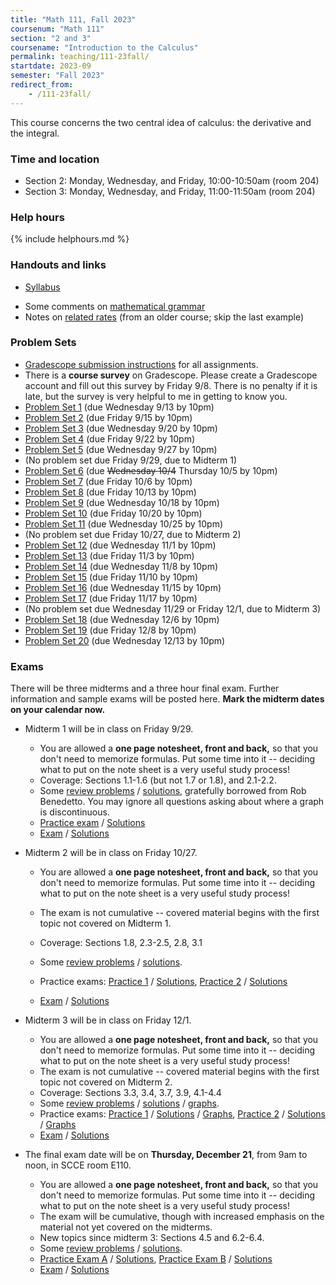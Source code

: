 ```yaml
---
title: "Math 111, Fall 2023"
coursenum: "Math 111"
section: "2 and 3"
coursename: "Introduction to the Calculus"
permalink: teaching/111-23fall/
startdate: 2023-09
semester: "Fall 2023"
redirect_from:
    - /111-23fall/
---
```


This course concerns the two central idea of calculus: the derivative and the integral.


### Time and location
* Section 2: Monday, Wednesday, and Friday, 10:00-10:50am (room 204)
* Section 3: Monday, Wednesday, and Friday, 11:00-11:50am (room 204)

### Help hours

{% include helphours.md %}

### Handouts and links
* [Syllabus](handouts/syllabus.pdf)
<!-- * [Boardwork](https://www.dropbox.com/scl/fo/nshvu9eb85zbvh8h90sbb/h?rlkey=qkv7vahdm4dghy8ch90ls2b92&dl=0) from days when I teach from a tablet -->
* Some comments on [mathematical grammar](handouts/grammar.pdf)
* Notes on [related rates](../math1a/lecture22.pdf) (from an older course; skip the last example)

### Problem Sets
* [Gradescope submission instructions](handouts/gsinfo.pdf) for all assignments.
* There is a **course survey** on Gradescope. Please create a Gradescope account and fill out this survey by Friday 9/8. There is no penalty if it is late, but the survey is very helpful to me in getting to know you.
* [Problem Set 1](psets/pset1.pdf) (due Wednesday 9/13 by 10pm)
* [Problem Set 2](psets/pset2.pdf) (due Friday 9/15 by 10pm)
* [Problem Set 3](psets/pset3.pdf) (due Wednesday 9/20 by 10pm)
* [Problem Set 4](psets/pset4.pdf) (due Friday 9/22 by 10pm)
* [Problem Set 5](psets/pset5.pdf) (due Wednesday 9/27 by 10pm)
* (No problem set due Friday 9/29, due to Midterm 1)
* [Problem Set 6](psets/pset6.pdf) (due ~~Wednesday 10/4~~ Thursday 10/5 by 10pm)
* [Problem Set 7](psets/pset7.pdf) (due Friday 10/6 by 10pm)
* [Problem Set 8](psets/pset8.pdf) (due Friday 10/13 by 10pm)
* [Problem Set 9](psets/pset9.pdf) (due Wednesday 10/18 by 10pm)
* [Problem Set 10](psets/pset10.pdf) (due Friday 10/20 by 10pm)
* [Problem Set 11](psets/pset11.pdf) (due Wednesday 10/25 by 10pm)
* (No problem set due Friday 10/27, due to Midterm 2)
* [Problem Set 12](psets/pset12.pdf) (due Wednesday 11/1 by 10pm)
* [Problem Set 13](psets/pset13.pdf) (due Friday 11/3 by 10pm)
* [Problem Set 14](psets/pset14.pdf) (due Wednesday 11/8 by 10pm)
* [Problem Set 15](psets/pset15.pdf) (due Friday 11/10 by 10pm)
* [Problem Set 16](psets/pset16.pdf) (due Wednesday 11/15 by 10pm)
* [Problem Set 17](psets/pset17.pdf) (due Friday 11/17 by 10pm)
* (No problem set due Wednesday 11/29 or Friday 12/1, due to Midterm 3)
* [Problem Set 18](psets/pset18.pdf) (due Wednesday 12/6 by 10pm)
* [Problem Set 19](psets/pset19.pdf) (due Friday 12/8 by 10pm)
* [Problem Set 20](psets/pset20.pdf) (due Wednesday 12/13 by 10pm)

### Exams
There will be three midterms and a three hour final exam. Further information and sample exams will be posted here. **Mark the midterm dates on your calendar now.**

* Midterm 1 will be in class on Friday 9/29.
    * You are allowed a **one page notesheet, front and back,** so that you don't need to memorize formulas. Put some time into it -- deciding what to put on the note sheet is a very useful study process!
    * Coverage: Sections 1.1-1.6 (but not 1.7 or 1.8), and 2.1-2.2.
    * Some [review problems](exams/practice1.pdf) / [solutions](exams/sol_practice1.pdf), gratefully borrowed from Rob Benedetto. You may ignore all questions asking about where a graph is discontinuous.
    * [Practice exam](exams/midterm1practice1.pdf) / [Solutions](exams/midterm1practice1soln.pdf)
    * [Exam](https://moodle.amherst.edu/pluginfile.php/1079762/mod_resource/content/1/midterm1compact.pdf) / [Solutions](https://moodle.amherst.edu/pluginfile.php/1079763/mod_resource/content/1/midterm1soln.pdf)

* Midterm 2 will be in class on Friday 10/27.
    * You are allowed a **one page notesheet, front and back,** so that you don't need to memorize formulas. Put some time into it -- deciding what to put on the note sheet is a very useful study process!
    * The exam is not cumulative -- covered material begins with the first topic not covered on Midterm 1.
    * Coverage: Sections 1.8, 2.3-2.5, 2.8, 3.1
   
    * Some [review problems](exams/midterm2review.pdf) / [solutions](exams/midterm2reviewSoln.pdf).
    * Practice exams: [Practice 1](exams/midterm2practice1.pdf) / [Solutions](exams/midterm2practice1soln.pdf), [Practice 2](exams/midterm2practice2.pdf) / [Solutions](exams/midterm2practice2soln.pdf)
    * [Exam](https://moodle.amherst.edu/pluginfile.php/1086425/mod_resource/content/1/midterm2compact.pdf) / [Solutions](https://moodle.amherst.edu/pluginfile.php/1086426/mod_resource/content/1/midterm2soln.pdf)

* Midterm 3 will be in class on Friday 12/1.
    * You are allowed a **one page notesheet, front and back,** so that you don't need to memorize formulas. Put some time into it -- deciding what to put on the note sheet is a very useful study process!
    * The exam is not cumulative -- covered material begins with the first topic not covered on Midterm 2.
    * Coverage: Sections 3.3, 3.4, 3.7, 3.9, 4.1-4.4
    * Some [review problems](exams/midterm3review.pdf) / [solutions](exams/midterm3reviewSoln.pdf) / [graphs](exams/midterm3reviewGraphs.pdf).
    * Practice exams: [Practice 1](exams/midterm3practice1.pdf) / [Solutions](exams/midterm3practice1soln.pdf) / [Graphs](exams/midterm3practice1graphs.pdf), [Practice 2](exams/midterm3practice2.pdf) / [Solutions](exams/midterm3practice2soln.pdf) / [Graphs](exams/midterm3practice2graphs.pdf)
    * [Exam](https://moodle.amherst.edu/pluginfile.php/1094291/mod_resource/content/1/midterm3compact.pdf) / [Solutions](https://moodle.amherst.edu/pluginfile.php/1092929/mod_resource/content/1/midterm3soln.pdf)


* The final exam date will be on **Thursday, December 21**, from 9am to noon, in SCCE room E110.
     * You are allowed a **one page notesheet, front and back,** so that you don't need to memorize formulas. Put some time into it -- deciding what to put on the note sheet is a very useful study process!
    * The exam will be cumulative, though with increased emphasis on the material not yet covered on the midterms. 
    * New topics since midterm 3: Sections 4.5 and 6.2-6.4.
    * Some [review problems](exams/practice4.pdf) / [solutions](exams/sol_prac4.pdf).
    * [Practice Exam A](exams/PracFinalA.pdf) / [Solutions](exams/Sol_PracFinalA.pdf), [Practice Exam B](exams/PracFinalB.pdf) / [Solutions](exams/Sol_PracFinalB.pdf)
    * [Exam](https://moodle.amherst.edu/pluginfile.php/1096819/mod_resource/content/1/finalCompact.pdf) / [Solutions](https://moodle.amherst.edu/pluginfile.php/1096820/mod_resource/content/1/finalExamSoln.pdf)
